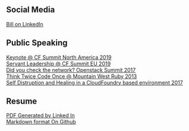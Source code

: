 
## Social Media
[Bill on LinkedIn](https://www.linkedin.com/in/byllc/detail/recent-activity/posts/)

## Public Speaking
[Keynote @ CF Summit North America 2019](https://www.youtube.com/watch?v=rrlKcTZtL3c)<br/>
[Servant Leadership @ CF Summit EU 2019](https://www.youtube.com/watch?v=pA_-x4bJviI&t=4s)<br/>
[Did you check the network? Openstack Summit 2017](https://www.youtube.com/watch?v=GLWos28qpwY)<br/> 
[Think Twice Code Once @ Mountain West Ruby 2013](https://www.youtube.com/watch?v=Kiox36WH_lc)<br/>
[Self Distruption and Healing in a CloudFoundry based environment 2017](https://www.youtube.com/watch?v=Wr4E--kr_KE&t=1262s)<br/>

## Resume
[PDF Generated by Linked In](Profile.pdf)<br/>
[Markdown format On Github](github.io/byllc/resume)<br/>
